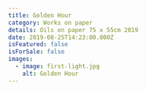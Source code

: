 ```yaml
---
title: Golden Hour
category: Works on paper
details: Oils on paper 75 x 55cm 2019
date: 2019-08-25T14:23:00.000Z
isFeatured: false
isForSale: false
images:
  - image: first-light.jpg
    alt: Golden Hour
---
```

